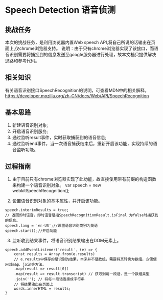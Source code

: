 # Speech Detection 语音侦测
## 挑战任务
本次的挑战任务，是利用浏览器内置Web speech API,将自己所说的话输出在页面上,仅chrome浏览器支持。
说明：由于只有chrome浏览器实现了该接口，而语音识别需要将捕捉到的信息发送至google服务器进行处理，故本文档只提供解决思路和参考代码。

## 相关知识
有关语音识别接口SpeechRecognition的说明，可查看MDN中的相关解释。
https://developer.mozilla.org/zh-CN/docs/Web/API/SpeechRecognition

## 基本思路
1. 新建语音识别对象;
2. 开启语音识别服务;
3. 通过监听result事件，实时获取捕获到的语音信息;
4. 通过监听end事件，当一次语音捕获结束后，重新开启该功能，实现持续的语音监听功能。

## 过程指南
1. 由于目前只有chrome浏览器实现了此功能，故直接使用带有前缀的构造函数来构建一个语音识别对象。
var speech = new webkitSpeechRecognition();

2. 设置语音识别对象的基本属性，并开启该功能。
```
speech.interimResults = true;
// 返回即时语音，即时语音是指SpeechRecognitionResult.isFinal 为false时捕获到的信息。
speech.lang = 'en-US';//设置语音识别类别为英语
speech.start();//开启功能
```

3. 监听收到结果事件，将语音识别结果输出在DOM元素上。
```
speech.addEventListener('result', (e) => {
    const results = Array.from(e.results) 
    // e.results中保存的是识别的结果，本来并不是数组，需要将其转换为数组，方便使用其map、join等方法。
    .map(result => result[0])
    .map(result => result.transcript) // 获取到每一段话，是一个数组类型
    .join(''); // 将每一段话连接成字符串
    // 将结果输出在页面上
    words.innerHTML = results;
}
```